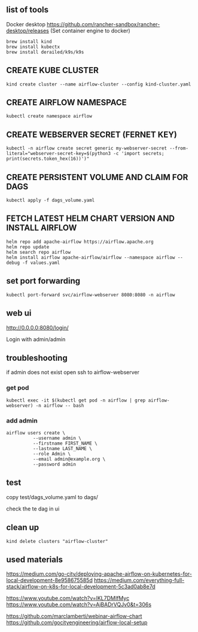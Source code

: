 ## list of tools
Docker desktop https://github.com/rancher-sandbox/rancher-desktop/releases (Set container engine to docker)
```
brew install kind
brew install kubectx
brew install derailed/k9s/k9s
```

## CREATE KUBE CLUSTER
```
kind create cluster --name airflow-cluster --config kind-cluster.yaml
```

## CREATE AIRFLOW NAMESPACE
```
kubectl create namespace airflow
```

## CREATE WEBSERVER SECRET (FERNET KEY)
```
kubectl -n airflow create secret generic my-webserver-secret --from-literal="webserver-secret-key=$(python3 -c 'import secrets; print(secrets.token_hex(16))')"
```

## CREATE PERSISTENT VOLUME AND CLAIM FOR DAGS
```
kubectl apply -f dags_volume.yaml
```

## FETCH LATEST HELM CHART VERSION AND INSTALL AIRFLOW
```
helm repo add apache-airflow https://airflow.apache.org
helm repo update
helm search repo airflow
helm install airflow apache-airflow/airflow --namespace airflow --debug -f values.yaml
```

## set port forwarding
```
kubectl port-forward svc/airflow-webserver 8080:8080 -n airflow 
```

## web ui
http://0.0.0.0:8080/login/

Login with admin/admin

## troubleshooting
if admin does not exist
open ssh to airflow-webserver

### get pod
```
kubectl exec -it $(kubectl get pod -n airflow | grep airflow-webserver) -n airflow -- bash

```

### add admin
```
airflow users create \
          --username admin \
          --firstname FIRST_NAME \
          --lastname LAST_NAME \
          --role Admin \
          --email admin@example.org \
          --password admin
```

## test
copy test/dags_volume.yaml to dags/

check the te dag in ui

## clean up
```
kind delete clusters "airflow-cluster"
```

## used materials

https://medium.com/go-city/deploying-apache-airflow-on-kubernetes-for-local-development-8e958675585d
https://medium.com/everything-full-stack/airflow-on-k8s-for-local-development-5c3ad0ab8e7d

https://www.youtube.com/watch?v=lKL7DMIfMyc
https://www.youtube.com/watch?v=AjBADrVQJv0&t=306s

https://github.com/marclamberti/webinar-airflow-chart
https://github.com/gocityengineering/airflow-local-setup
